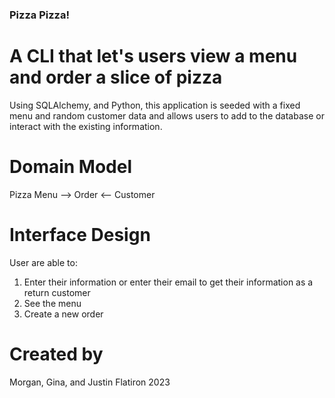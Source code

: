 ### Pizza Pizza!

# A CLI that let's users view a menu and order a slice of pizza

Using SQLAlchemy, and Python, this application is seeded with a fixed menu and random customer data and allows users to add to the database or interact with the existing information.

# Domain Model

Pizza Menu —> Order <— Customer

# Interface Design

User are able to:

1. Enter their information or enter their email to get their information as a return customer
2. See the menu
3. Create a new order

# Created by

Morgan, Gina, and Justin
Flatiron 2023